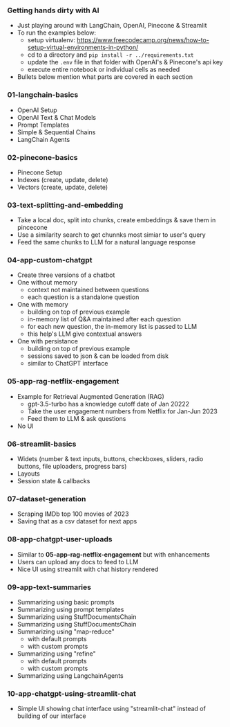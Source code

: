 ### Getting hands dirty with AI
- Just playing around with LangChain, OpenAI, Pinecone & Streamlit
- To run the examples below:
  - setup virtualenv: https://www.freecodecamp.org/news/how-to-setup-virtual-environments-in-python/
  - cd to a directory and `pip install -r ../requirements.txt`
  - update the `.env` file in that folder with OpenAI's & Pinecone's api key
  - execute entire notebook or individual cells as needed
- Bullets below mention what parts are covered in each section  

### 01-langchain-basics
- OpenAI Setup
- OpenAI Text & Chat Models
- Prompt Templates
- Simple & Sequential Chains
- LangChain Agents

### 02-pinecone-basics
- Pinecone Setup
- Indexes (create, update, delete)
- Vectors (create, update, delete)

### 03-text-splitting-and-embedding
- Take a local doc, split into chunks, create embeddings & save them in pincecone
- Use a similarity search to get chunnks most simiar to user's query
- Feed the same chunks to LLM for a natural language response

### 04-app-custom-chatgpt
- Create three versions of a chatbot 
- One without memory
  - context not maintained between questions
  - each question is a standalone question
- One with memory
  - building on top of previous example
  - in-memory list of Q&A maintained after each question
  - for each new question, the in-memory list is passed to LLM
  - this help's LLM give contextual answers  
- One with persistance
  - building on top of previous example
  - sessions saved to json & can be loaded from disk
  - similar to ChatGPT interface

### 05-app-rag-netflix-engagement
- Example for Retrieval Augmented Generation (RAG)
  - gpt-3.5-turbo has a knowledge cutoff date of Jan 20222
  - Take the user engagement numbers from Netflix for Jan-Jun 2023
  - Feed them to LLM & ask questions
- No UI

### 06-streamlit-basics
- Widets (number & text inputs, buttons, checkboxes, sliders, radio buttons, file uploaders, progress bars)
- Layouts
- Session state & callbacks

### 07-dataset-generation
- Scraping IMDb top 100 movies of 2023
- Saving that as a csv dataset for next apps

### 08-app-chatgpt-user-uploads
- Similar to **05-app-rag-netflix-engagement** but with enhancements
- Users can upload any docs to feed to LLM
- Nice UI using streamlit with chat history rendered

### 09-app-text-summaries
- Summarizing using basic prompts
- Summarizing using prompt templates
- Summarizing using StuffDocumentsChain
- Summarizing using StuffDocumentsChain
- Summarizing using "map-reduce"
  - with default prompts
  - with custom prompts
- Summarizing using "refine"
  - with default prompts
  - with custom prompts
- Summarizing using LangchainAgents

### 10-app-chatgpt-using-streamlit-chat
- Simple UI showing chat interface using "streamlit-chat" instead of building of our interface
